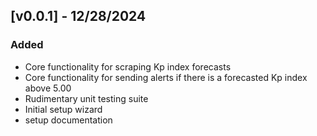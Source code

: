 ## [v0.0.1] - 12/28/2024
### Added
- Core functionality for scraping Kp index forecasts
- Core functionality for sending alerts if there is a forecasted Kp index above 5.00
- Rudimentary unit testing suite
- Initial setup wizard
- setup documentation